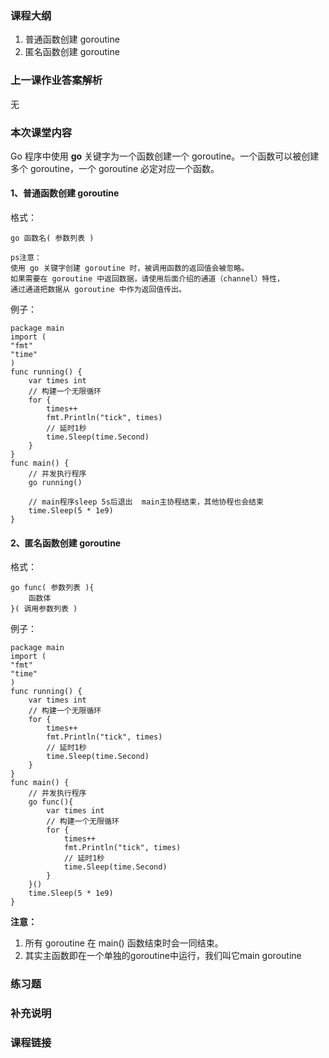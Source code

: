 ### 课程大纲

1. 普通函数创建 goroutine
2. 匿名函数创建 goroutine

### 上一课作业答案解析

无

### 本次课堂内容

Go 程序中使用 **go** 关键字为一个函数创建一个 goroutine。一个函数可以被创建多个 goroutine，一个 goroutine 必定对应一个函数。

#### 1、普通函数创建 goroutine

格式：

```
go 函数名( 参数列表 )

ps注意：
使用 go 关键字创建 goroutine 时，被调用函数的返回值会被忽略。
如果需要在 goroutine 中返回数据，请使用后面介绍的通道（channel）特性，
通过通道把数据从 goroutine 中作为返回值传出。
```

例子：

```
package main
import (
"fmt"
"time"
)
func running() {
	var times int
	// 构建一个无限循环
	for {
		times++
		fmt.Println("tick", times)
		// 延时1秒
		time.Sleep(time.Second)
	}
}
func main() {
	// 并发执行程序
	go running()
	
	// main程序sleep 5s后退出  main主协程结束，其他协程也会结束
	time.Sleep(5 * 1e9)
}
```

#### 2、匿名函数创建 goroutine

格式：

```
go func( 参数列表 ){
    函数体
}( 调用参数列表 )
```

例子：

```
package main
import (
"fmt"
"time"
)
func running() {
	var times int
	// 构建一个无限循环
	for {
		times++
		fmt.Println("tick", times)
		// 延时1秒
		time.Sleep(time.Second)
	}
}
func main() {
	// 并发执行程序
	go func(){
		var times int
		// 构建一个无限循环
		for {
			times++
			fmt.Println("tick", times)
			// 延时1秒
			time.Sleep(time.Second)
		}
	}()
	time.Sleep(5 * 1e9)
}
```

**注意：**

1. 所有 goroutine 在 main() 函数结束时会一同结束。
2. 其实主函数即在一个单独的goroutine中运行，我们叫它main goroutine

### 练习题

### 补充说明

### 课程链接